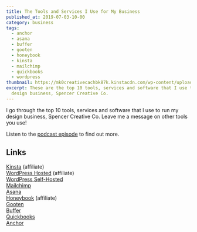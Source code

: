 ```yaml
---
title: The Tools and Services I Use for My Business
published_at: 2019-07-03-10-00
category: business
tags:
  - anchor
  - asana
  - buffer
  - gooten
  - honeybook
  - kinsta
  - mailchimp
  - quickbooks
  - wordpress
thumbnail: https://mk0creativecachbk87k.kinstacdn.com/wp-content/uploads/sites/2/2019/07/barn-images-t5YUoHW6zRo-unsplash-min-scaled.jpg
excerpt: These are the top 10 tools, services and software that I use to run my
  design business, Spencer Creative Co.
---
```

I go through the top 10 tools, services and software that I use to run my design business, Spencer Creative Co. Leave me a message on other tools you use!

Listen to the [podcast episode](https://open.spotify.com/episode/3yKTF1YLsAIR4plkwhST2K?si=Jp6PmscOTBezX-s8C-hV2Q) to find out more.

## Links

[Kinsta](https://bit.ly/mms-kinsta) (affiliate)\
[WordPress Hosted](https://bit.ly/mms-wp) (affiliate)\
[WordPress Self-Hosted](https://bit.ly/mmswporg)\
[Mailchimp](https://bit.ly/mmsmailchimp)\
[Asana](https://bit.ly/mmsasana)\
[Honeybook](https://bit.ly/mmshb) (affiliate)\
[Gooten](https://bit.ly/mmsgooten)\
[Buffer](https://bit.ly/mmsbuffer)\
[Quickbooks](https://bit.ly/mmsqb)\
[Anchor](https://bit.ly/mmsanchor)